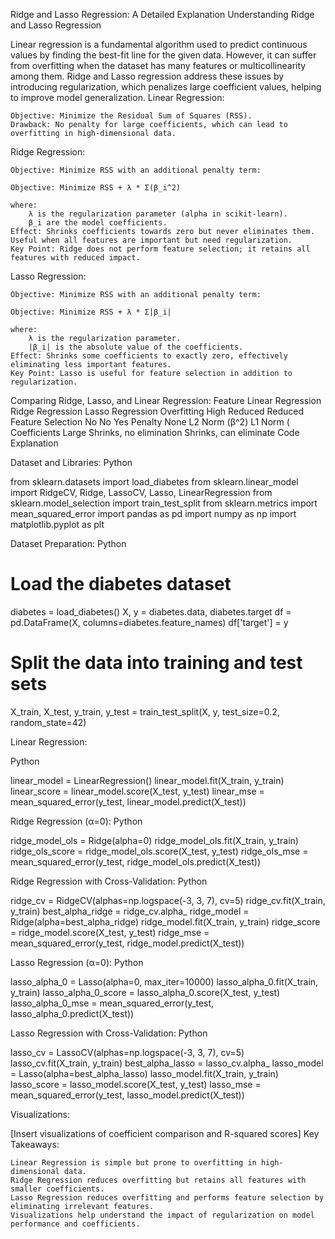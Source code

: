 Ridge and Lasso Regression: A Detailed Explanation
Understanding Ridge and Lasso Regression

Linear regression is a fundamental algorithm used to predict continuous values by finding the best-fit line for the given data. However, it can suffer from overfitting when the dataset has many features or multicollinearity among them. Ridge and Lasso regression address these issues by introducing regularization, which penalizes large coefficient values, helping to improve model generalization.
Linear Regression:

    Objective: Minimize the Residual Sum of Squares (RSS).
    Drawback: No penalty for large coefficients, which can lead to overfitting in high-dimensional data.

Ridge Regression:

    Objective: Minimize RSS with an additional penalty term:

    Objective: Minimize RSS + λ * Σ(β_i^2)

    where:
        λ is the regularization parameter (alpha in scikit-learn).
        β_i are the model coefficients.
    Effect: Shrinks coefficients towards zero but never eliminates them. Useful when all features are important but need regularization.
    Key Point: Ridge does not perform feature selection; it retains all features with reduced impact.

Lasso Regression:

    Objective: Minimize RSS with an additional penalty term:

    Objective: Minimize RSS + λ * Σ|β_i|

    where:
        λ is the regularization parameter.
        |β_i| is the absolute value of the coefficients.
    Effect: Shrinks some coefficients to exactly zero, effectively eliminating less important features.
    Key Point: Lasso is useful for feature selection in addition to regularization.

Comparing Ridge, Lasso, and Linear Regression:
Feature	Linear Regression	Ridge Regression	Lasso Regression
Overfitting	High	Reduced	Reduced
Feature Selection	No	No	Yes
Penalty	None	L2 Norm (β^2)	L1 Norm (
Coefficients	Large	Shrinks, no elimination	Shrinks, can eliminate
Code Explanation

Dataset and Libraries:
Python

from sklearn.datasets import load_diabetes
from sklearn.linear_model import RidgeCV, Ridge, LassoCV, Lasso, LinearRegression
from sklearn.model_selection import train_test_split
from sklearn.metrics import mean_squared_error
import pandas as pd
import numpy as np
import matplotlib.pyplot as plt

Dataset Preparation:
Python

# Load the diabetes dataset
diabetes = load_diabetes()
X, y = diabetes.data, diabetes.target
df = pd.DataFrame(X, columns=diabetes.feature_names)
df['target'] = y

# Split the data into training and test sets
X_train, X_test, y_train, y_test = train_test_split(X, y, test_size=0.2, random_state=42)

Linear Regression:  

Python

linear_model = LinearRegression()
linear_model.fit(X_train, y_train)
linear_score = linear_model.score(X_test, y_test)
linear_mse = mean_squared_error(y_test, linear_model.predict(X_test))

Ridge Regression (α=0):
Python

ridge_model_ols = Ridge(alpha=0)
ridge_model_ols.fit(X_train, y_train)
ridge_ols_score = ridge_model_ols.score(X_test, y_test)
ridge_ols_mse = mean_squared_error(y_test, ridge_model_ols.predict(X_test))

Ridge Regression with Cross-Validation:
Python

ridge_cv = RidgeCV(alphas=np.logspace(-3, 3, 7), cv=5)
ridge_cv.fit(X_train, y_train)
best_alpha_ridge = ridge_cv.alpha_
ridge_model = Ridge(alpha=best_alpha_ridge)
ridge_model.fit(X_train, y_train)
ridge_score = ridge_model.score(X_test, y_test)
ridge_mse = mean_squared_error(y_test, ridge_model.predict(X_test))

Lasso Regression (α=0):
Python

lasso_alpha_0 = Lasso(alpha=0, max_iter=10000)
lasso_alpha_0.fit(X_train, y_train)
lasso_alpha_0_score = lasso_alpha_0.score(X_test, y_test)
lasso_alpha_0_mse = mean_squared_error(y_test, lasso_alpha_0.predict(X_test))

Lasso Regression with Cross-Validation:
Python

lasso_cv = LassoCV(alphas=np.logspace(-3, 3, 7), cv=5)
lasso_cv.fit(X_train, y_train)
best_alpha_lasso = lasso_cv.alpha_
lasso_model = Lasso(alpha=best_alpha_lasso)
lasso_model.fit(X_train, y_train)
lasso_score = lasso_model.score(X_test, y_test)
lasso_mse = mean_squared_error(y_test, lasso_model.predict(X_test))

Visualizations:

[Insert visualizations of coefficient comparison and R-squared scores]
Key Takeaways:

    Linear Regression is simple but prone to overfitting in high-dimensional data.
    Ridge Regression reduces overfitting but retains all features with smaller coefficients.
    Lasso Regression reduces overfitting and performs feature selection by eliminating irrelevant features.
    Visualizations help understand the impact of regularization on model performance and coefficients.
